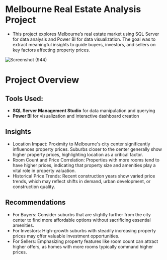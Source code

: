 # Melbourne Real Estate Analysis Project

- This project explores Melbourne’s real estate market using SQL Server for data analysis and Power BI for data visualization. The goal was to extract meaningful insights to guide buyers, investors, and sellers on key factors affecting property prices.

![Screenshot (944)](https://github.com/user-attachments/assets/f6b3b8d0-2eba-4f44-a90d-4de6f914f89b)


# Project Overview
## Tools Used:
- **SQL Server Management Studio** for data manipulation and querying
- **Power BI** for visualization and interactive dashboard creation
  
## Insights
- Location Impact: Proximity to Melbourne's city center significantly influences property prices. Suburbs closer to the center generally show higher property prices, highlighting location as a critical factor.
- Room Count and Price Correlation: Properties with more rooms tend to have higher prices, indicating that property size and amenities play a vital role in property valuation.
- Historical Price Trends: Recent construction years show varied price trends, which may reflect shifts in demand, urban development, or construction quality.

## Recommendations
- For Buyers: Consider suburbs that are slightly further from the city center to find more affordable options without sacrificing essential amenities.
- For Investors: High-growth suburbs with steadily increasing property prices may offer valuable investment opportunities.
- For Sellers: Emphasizing property features like room count can attract higher offers, as homes with more rooms typically command higher prices.
